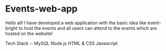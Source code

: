 # Events-web-app
Hello all!
I have developed a web application with the basic idea like event-bright to host the events and all users can attend to the events which are hosted on the website!

Tech Stack :- 
MySQL
Node.js
HTML & CSS
Javascript
